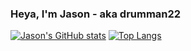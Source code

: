 ### Heya, I'm Jason - aka drumman22

[![Jason's GitHub stats](https://github-readme-stats-drumman22.vercel.app/api?username=drumman22&show_icons=true&hide_border=true&theme=material-palenight&count_private=true&include_all_commits=true)](https://github.com/anuraghazra/github-readme-stats)
[![Top Langs](https://github-readme-stats-drumman22.vercel.app/api/top-langs/?username=drumman22&layout=compact&theme=material-palenight&hide_border=true&count_private=true&include_all_commits=true)](https://github.com/anuraghazra/github-readme-stats)
<!--
**drumman22/drumman22** is a ✨ _special_ ✨ repository because its `README.md` (this file) appears on your GitHub profile.

Here are some ideas to get you started:

- 🔭 I’m currently working on ...
- 🌱 I’m currently learning ...
- 👯 I’m looking to collaborate on ...
- 🤔 I’m looking for help with ...
- 💬 Ask me about ...
- 📫 How to reach me: ...
- 😄 Pronouns: ...
- ⚡ Fun fact: ...
-->
